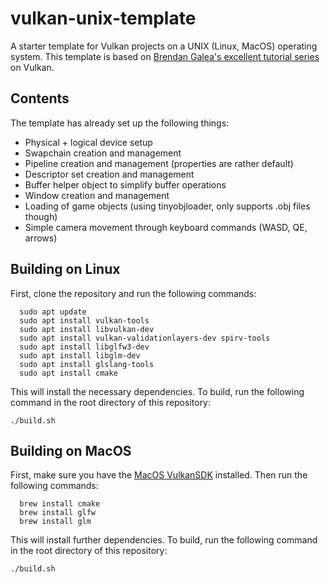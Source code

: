 # vulkan-unix-template
A starter template for Vulkan projects on a UNIX (Linux, MacOS) operating system. This template is based on [Brendan Galea's excellent tutorial series](https://github.com/blurrypiano/littleVulkanEngine) on Vulkan.

## Contents
The template has already set up the following things: 

* Physical + logical device setup
* Swapchain creation and management
* Pipeline creation and management (properties are rather default)
* Descriptor set creation and management
* Buffer helper object to simplify buffer operations
* Window creation and management
* Loading of game objects (using tinyobjloader, only supports .obj files though)
* Simple camera movement through keyboard commands (WASD, QE, arrows)

## Building on Linux
First, clone the repository and run the following commands: 
```
  sudo apt update
  sudo apt install vulkan-tools
  sudo apt install libvulkan-dev
  sudo apt install vulkan-validationlayers-dev spirv-tools
  sudo apt install libglfw3-dev
  sudo apt install libglm-dev
  sudo apt install glslang-tools
  sudo apt install cmake
```
This will install the necessary dependencies.
To build, run the following command in the root directory of this repository:
```
./build.sh
```

## Building on MacOS
First, make sure you have the [MacOS VulkanSDK](https://vulkan.lunarg.com/sdk/home#mac) installed. Then run the following commands:
```
  brew install cmake
  brew install glfw
  brew install glm
```
This will install further dependencies.
To build, run the following command in the root directory of this repository:
```
./build.sh
```

